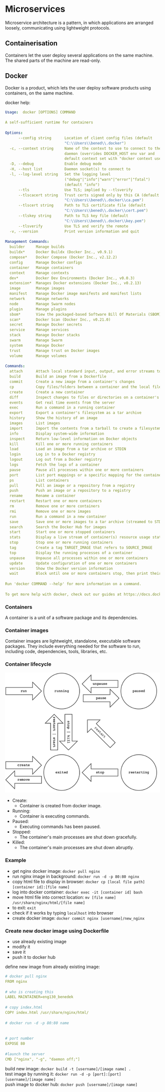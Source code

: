# Microservices

Microservice architecture is a pattern, in which applications are arranged 
loosely, communicating using lightweight protocols.

## Containerisation

Containers let the user deploy several applications on the same machine. 
The shared parts of the machine are read-only.

## Docker

Docker is a product, which lets the user deploy software products using 
containers, on the same machine.

docker help:
```yaml
Usage:  docker [OPTIONS] COMMAND

A self-sufficient runtime for containers

Options:
      --config string      Location of client config files (default
                           "C:\\Users\\bened\\.docker")
  -c, --context string     Name of the context to use to connect to the
                           daemon (overrides DOCKER_HOST env var and
                           default context set with "docker context use")
  -D, --debug              Enable debug mode
  -H, --host list          Daemon socket(s) to connect to
  -l, --log-level string   Set the logging level
                           ("debug"|"info"|"warn"|"error"|"fatal")
                           (default "info")
      --tls                Use TLS; implied by --tlsverify
      --tlscacert string   Trust certs signed only by this CA (default
                           "C:\\Users\\bened\\.docker\\ca.pem")
      --tlscert string     Path to TLS certificate file (default
                           "C:\\Users\\bened\\.docker\\cert.pem")
      --tlskey string      Path to TLS key file (default
                           "C:\\Users\\bened\\.docker\\key.pem")
      --tlsverify          Use TLS and verify the remote
  -v, --version            Print version information and quit

Management Commands:
  builder     Manage builds
  buildx*     Docker Buildx (Docker Inc., v0.9.1)
  compose*    Docker Compose (Docker Inc., v2.12.2)
  config      Manage Docker configs
  container   Manage containers
  context     Manage contexts
  dev*        Docker Dev Environments (Docker Inc., v0.0.3)
  extension*  Manages Docker extensions (Docker Inc., v0.2.13)
  image       Manage images
  manifest    Manage Docker image manifests and manifest lists
  network     Manage networks
  node        Manage Swarm nodes
  plugin      Manage plugins
  sbom*       View the packaged-based Software Bill Of Materials (SBOM) for an image (Anchore Inc., 0.6.0)
  scan*       Docker Scan (Docker Inc., v0.21.0)
  secret      Manage Docker secrets
  service     Manage services
  stack       Manage Docker stacks
  swarm       Manage Swarm
  system      Manage Docker
  trust       Manage trust on Docker images
  volume      Manage volumes

Commands:
  attach      Attach local standard input, output, and error streams to a running container
  build       Build an image from a Dockerfile
  commit      Create a new image from a container's changes
  cp          Copy files/folders between a container and the local filesystem
  create      Create a new container
  diff        Inspect changes to files or directories on a container's filesystem
  events      Get real time events from the server
  exec        Run a command in a running container
  export      Export a container's filesystem as a tar archive
  history     Show the history of an image
  images      List images
  import      Import the contents from a tarball to create a filesystem image
  info        Display system-wide information
  inspect     Return low-level information on Docker objects
  kill        Kill one or more running containers
  load        Load an image from a tar archive or STDIN
  login       Log in to a Docker registry
  logout      Log out from a Docker registry
  logs        Fetch the logs of a container
  pause       Pause all processes within one or more containers
  port        List port mappings or a specific mapping for the container
  ps          List containers
  pull        Pull an image or a repository from a registry
  push        Push an image or a repository to a registry
  rename      Rename a container
  restart     Restart one or more containers
  rm          Remove one or more containers
  rmi         Remove one or more images
  run         Run a command in a new container
  save        Save one or more images to a tar archive (streamed to STDOUT by default)
  search      Search the Docker Hub for images
  start       Start one or more stopped containers
  stats       Display a live stream of container(s) resource usage statistics
  stop        Stop one or more running containers
  tag         Create a tag TARGET_IMAGE that refers to SOURCE_IMAGE
  top         Display the running processes of a container
  unpause     Unpause all processes within one or more containers
  update      Update configuration of one or more containers
  version     Show the Docker version information
  wait        Block until one or more containers stop, then print their exit codes

Run 'docker COMMAND --help' for more information on a command.

To get more help with docker, check out our guides at https://docs.docker.com/go/guides/

```

### Containers

A container is a unit of a software package and its dependencies.

### Container images

Container images are lightweight, standalone, executable software packages.
They include everything needed for the software to run, including code, 
dependencies, tools, libraries, etc.

### Container lifecycle

![docker lifecycle diagram](https://github.com/Benedek4000/eng130_microservices/blob/main/images/docker_lifecycle.png)

- Create:
  - Container is created from docker image.
- Running:
  - Container is executing commands.
- Paused:
  - Executing commands has been paused.
- Stopped:
  - The container's main processes are shut down gracefully.
- Killed:
  - The container's main processes are shut down abruptly.

### Example

- get nginx docker image: `docker pull nginx`  
- run nginx image in background: `docker run -d -p 80:80 nginx`  
- copy html file to display in browser: `docker cp [local file path] [container id]:[file name]`  
- log into docker container: `docker exec -it [container id] bash`  
- move html file into correct location: `mv [file name] /usr/share/nginx/html/[file name]`  
- to exit: `exit`
- check if it works by typing `localhost` into browser
- create docker image: `docker commit nginx [username]/new_nginx`

### Create new docker image using Dockerfile

- use already existing image
- modify it
- save it
- push it to docker hub

define new image from already existing image:
```yaml
# docker pull nginx
FROM nginx

# who is creating this
LABEL MAINTAINER=eng130_benedek

# copy index.html
COPY index.html /usr/share/nginx/html/

# docker run -d -p 80:80 name


# port number
EXPOSE 80

#launch the server
CMD ["nginx", "-g", "daemon off;"]
```

build new image: `docker build -t [username]/[image name] .`  
test image by running it: `docker run -d -p [port]:[port] [username]/[image name]`  
push image to docker hub: `docker push [username]/[image name]`